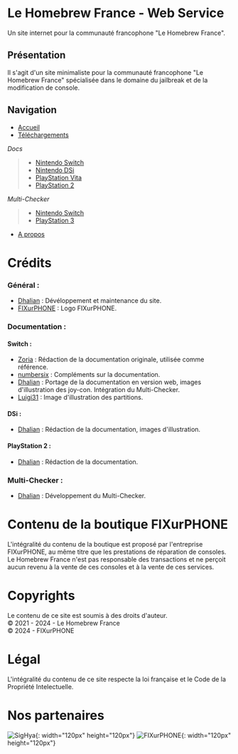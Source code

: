 # Le Homebrew France - Web Service
Un site internet pour la communauté francophone "Le Homebrew France".

## Présentation
Il s'agit d'un site minimaliste pour la communauté francophone "Le Homebrew France" spécialisée dans le domaine du jailbreak et de la modification de console.

## Navigation
- [Accueil](https://homebrewfrance.github.io/)
- [Téléchargements](https://homebrewfrance.github.io/telechargements/)
  
*Docs*
> - [Nintendo Switch](https://homebrewfrance.github.io/docs/switch/)
> - [Nintendo DSi](https://homebrewfrance.github.io/docs/dsi/)
> - [PlayStation Vita](https://homebrewfrance.github.io/docs/psvita)
> - [PlayStation 2](https://homebrewfrance.github.io/docs/ps2/)
  
*Multi-Checker*
> - [Nintendo Switch](https://homebrewfrance.github.io/mutli-checker/switch/)
> - [PlayStation 3](https://homebrewfrance.github.io/multi-checker/ps3/)

- [A propos](https://homebrewfrance.github.io/a-propos/)

# Crédits 
### Général : 
- [Dhalian](https://github.com/Dhalian) : Dévéloppement et maintenance du site.
- [FIXurPHONE](https://fixurphone.fr/) : Logo FIXurPHONE.

### Documentation :
#### Switch :
- [Zoria](https://github.com/THZoria) : Rédaction de la documentation originale, utilisée comme référence.
- [numbersix]() : Compléments sur la documentation.
- [Dhalian](https://github.com/Dhalian) : Portage de la documentation en version web, images d'illustration des joy-con. Intégration du Multi-Checker.
- [Luigi31]() : Image d'illustration des partitions.

#### DSi :
- [Dhalian](https://github.com/Dhalian) : Rédaction de la documentation, images d'illustration.

#### PlayStation 2 : 
- [Dhalian](https://github.com/Dhalian) : Rédaction de la documentation.

### Multi-Checker : 
- [Dhalian](https://github.com/Dhalian) : Développement du Multi-Checker.

# Contenu de la boutique FIXurPHONE
L'intégralité du contenu de la boutique est proposé par l'entreprise FIXurPHONE, au même titre que les prestations de réparation de consoles.\
Le Homebrew France n'est pas responsable des transactions et ne perçoit aucun revenu à la vente de ces consoles et à la vente de ces services.

# Copyrights
Le contenu de ce site est soumis à des droits d'auteur.\
© 2021 - 2024 - Le Homebrew France\
© 2024 - FIXurPHONE

# Légal
L'intégralité du contenu de ce site respecte la loi française et le Code de la Propriété Intelectuelle.

# Nos partenaires
![SigHya](https://homebrewfrance.github.io/IMAGES/partner/sighya_partner.png){: width="120px" height="120px"} ![FIXurPHONE](https://homebrewfrance.github.io/IMAGES/partner/fixurphone_partner.png){: width="120px" height="120px"}